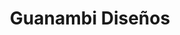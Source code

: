 ---
title: "Guanambi Diseños"
url: /ciudad-autonoma-de-buenos-aires/guanambi-disenos/
shop: Möbel
---
